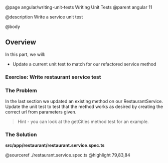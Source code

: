 @page angular/writing-unit-tests Writing Unit Tests
@parent angular 11

@description Write a service unit test

@body

## Overview

In this part, we will:

- Update a current unit test to match for our refactored service method

### Exercise: Write restaurant service test

### The Problem

In the last section we updated an existing method on our RestaurantService. Update the unit test to test that the method works as desired by creating the correct url from parameters given.

> Hint - you can look at the getCities method test for an example.

### The Solution 

__src/app/restaurant/restaurant.service.spec.ts__

@sourceref ./restaurant.service.spec.ts
@highlight 79,83,84
